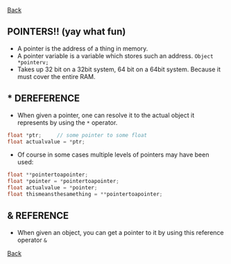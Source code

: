 [Back](README.md)

POINTERS!! (yay what fun)
-------------------------------------------------------
- A pointer is the address of a thing in memory.
- A pointer variable is a variable which stores such an address. ```Object *pointerv;```
- Takes up 32 bit on a 32bit system, 64 bit on a 64bit system. Because it must cover the entire RAM.

## * DEREFERENCE
- When given a pointer, one can resolve it to the actual object it represents by using the ```*``` operator.
```c++
float *ptr;     // some pointer to some float
float actualvalue = *ptr;
```

- Of course in some cases multiple levels of pointers may have been used:
```c++
float **pointertoapointer;
float *pointer = *pointertoapointer;
float actualvalue = *pointer;
float thismeansthesamething = **pointertoapointer; 
```

## & REFERENCE
- When given an object, you can get a pointer to it by using this reference operator ```&```




[Back](README.md)